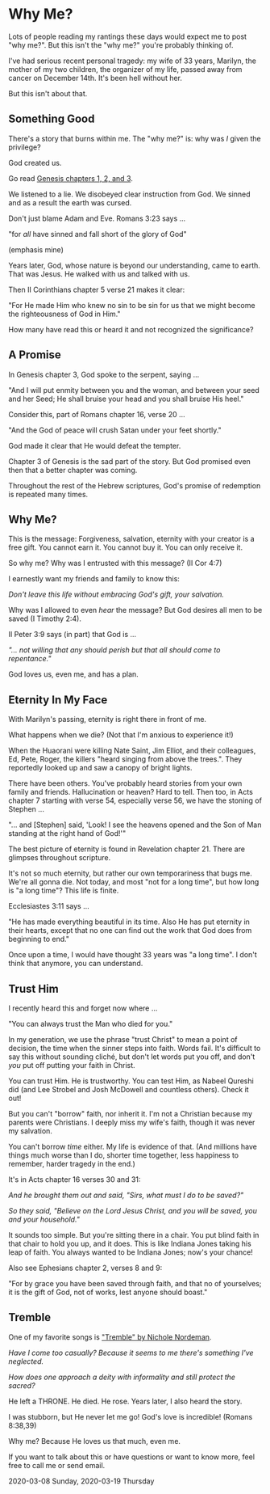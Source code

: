 # Why Me?

Lots of people reading my rantings these days would expect me to post
"why me?". But this isn't the "why me?" you're probably thinking of.

I've had serious recent personal tragedy: my wife of 33 years,
Marilyn, the mother of my two children, the organizer of my life,
passed away from cancer on December 14th. It's been hell without her.

But this isn't about that.

## Something Good

There's a story that burns within me.
The "why me?" is: why was *I* given the privilege?

God created us.

Go read [Genesis chapters 1, 2, and 3](https://www.biblegateway.com/passage/?search=genesis%201-3&version=NASB).

We listened to a lie. We disobeyed clear instruction from God.
We sinned and as a result the earth was cursed.

Don't just blame Adam and Eve. Romans 3:23 says ...

"for *all* have sinned and fall short of the glory of God"

(emphasis mine)

Years later, God, whose nature is beyond our understanding,
came to earth. That was Jesus. He walked with us and talked with us.

Then II Corinthians chapter 5 verse 21 makes it clear:

"For He made Him who knew no sin to be sin for us
that we might become the righteousness of God in Him."

How many have read this or heard it and not recognized the significance?

## A Promise

In Genesis chapter 3, God spoke to the serpent, saying ...

"And I will put enmity between you and the woman, and between your seed
and her Seed; He shall bruise your head and you shall bruise His heel."

Consider this, part of Romans chapter 16, verse 20 ...

"And the God of peace will crush Satan under your feet shortly."

God made it clear that He would defeat the tempter.

Chapter 3 of Genesis is the sad part of the story.
But God promised even then that a better chapter was coming.

Throughout the rest of the Hebrew scriptures,
God's promise of redemption is repeated many times.

## Why Me?

This is the message:
Forgiveness, salvation, eternity with your creator
is a free gift. You cannot earn it. You cannot buy it.
You can only receive it.

So why me? Why was I entrusted with this message? (II Cor 4:7)

I earnestly want my friends and family to know this:

*Don't leave this life without embracing God's gift, your salvation.*

Why was I allowed to even *hear* the message?
But God desires all men to be saved (I Timothy 2:4).

II Peter 3:9 says (in part) that God is ... 

*"... not willing that any should perish
but that all should come to repentance."*

God loves us, even me, and has a plan.

## Eternity In My Face

With Marilyn's passing, eternity is right there in front of me.

What happens when we die? (Not that I'm anxious to experience it!)

When the Huaorani were killing Nate Saint, Jim Elliot, and their
colleagues, Ed, Pete, Roger, the killers "heard singing from above
the trees.". They reportedly looked up and saw a canopy of bright lights.

There have been others. You've probably heard stories from your own
family and friends. Hallucination or heaven? Hard to tell. Then too,
in Acts chapter 7 starting with verse 54, especially verse 56,
we have the stoning of Stephen ...

"... and [Stephen] said, 'Look! I see the heavens opened
and the Son of Man standing at the right hand of God!'"

The best picture of eternity is found in Revelation chapter 21.
There are glimpses throughout scripture.

It's not so much eternity, but rather our own temporariness that bugs me.
We're all gonna die. Not today, and most "not for a long time", but how
long is "a long time"? This life is finite.

Ecclesiastes 3:11 says ... 

"He has made everything beautiful in its time. Also He has put eternity
in their hearts, except that no one can find out the work that God does
from beginning to end."

Once upon a time, I would have thought 33 years was "a long time".
I don't think that anymore, you can understand.

## Trust Him

I recently heard this and forget now where ...

"You can always trust the Man who died for you."

In my generation, we use the phrase "trust Christ" to mean
a point of decision, the time when the sinner steps into faith.
Words fail. It's difficult to say this without sounding cliché,
but don't let words put you off, and don't *you* put off
putting your faith in Christ.

You can trust Him. He is trustworthy. You can test Him,
as Nabeel Qureshi did (and Lee Strobel and Josh McDowell
and countless others). Check it out!

But you can't "borrow" faith, nor inherit it.
I'm not a Christian because my parents were Christians.
I deeply miss my wife's faith, though it was never my salvation.

You can't borrow *time* either. My life is evidence of that.
(And millions have things much worse than I do, shorter time together,
less happiness to remember, harder tragedy in the end.)

It's in Acts chapter 16 verses 30 and 31:

*And he brought them out and said, "Sirs, what must I do to be saved?"*

*So they said, "Believe on the Lord Jesus Christ, and you will be saved,
you and your household."*

It sounds too simple. But you're sitting there in a chair.
You put blind faith in that chair to hold you up, and it does.
This is like Indiana Jones taking his leap of faith. You always wanted
to be Indiana Jones; now's your chance!

Also see Ephesians chapter 2, verses 8 and 9:

"For by grace you have been saved through faith, and that no of yourselves;
it is the gift of God, not of works, lest anyone should boast."

## Tremble

One of my favorite songs is
["Tremble" by Nichole Nordeman](https://www.youtube.com/watch?v=vt-MRp1Q3BI).

*Have I come too casually?
Because it seems to me there's something I've neglected.*

*How does one approach a deity
with informality and still protect the sacred?*

He left a THRONE. He died. He rose. Years later, I also heard the story.

I was stubborn, but He never let me go!
God's love is incredible! (Romans 8:38,39)

Why me?
Because He loves us that much, even me.

If you want to talk about this or have questions
or want to know more, feel free to call me or send email.

2020-03-08 Sunday, 2020-03-19 Thursday


